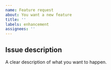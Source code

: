 ```yaml
---
name: Feature request
about: You want a new feature
title: ''
labels: enhancement
assignees: ''
---
```


## Issue description

A clear description of what you want to happen.
